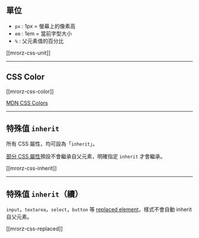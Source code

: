 單位
----

* `px` : 1px = 螢幕上的像素高
* `em` : 1em = 當前字型大小
* `%` : 父元素值的百分比

[[mrorz-css-unit]]

---

CSS Color
---------

[[mrorz-css-color]]

[MDN CSS Colors](https://developer.mozilla.org/en/CSS/color_value)

---

特殊值 `inherit`
---------

所有 CSS 屬性，均可設為「`inherit`」。

[部分 CSS 屬性](https://developer.mozilla.org/en/CSS/inheritance)預設不會繼承自父元素，明確指定 `inherit` 才會繼承。

[[mrorz-css-inherit]]

---

特殊值 `inherit`（續）
-------------

`input`，`textarea`，`select`，`button` 等 [replaced element](https://developer.mozilla.org/en-US/docs/Web/CSS/Replaced_element)，樣式不會自動 inherit 自父元素。

[[mrorz-css-replaced]]